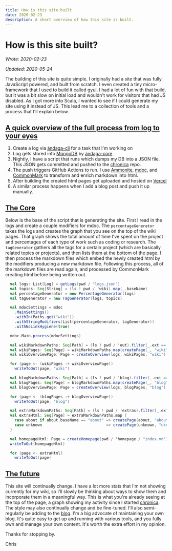 ```yaml
---
title: How is this site built
date: 2020-02-23
description: A short overview of how this site is built.
---
```


# How is this site built?

_Wrote: 2020-02-23_

_Updated: 2020-05-24_

The building of this site is quite simple. I originally had a site that was
fully JavaScript powered, and built from scratch. I even created a tiny
micro-framework that I used to build it called [gyul](/wiki/gyul). I had a lot
of fun with that build, but it was a bit slow on initial load and wouldn't work
for visitors that had JS disabled. As I got more into Scala, I wanted to see if
I could generate my site using it instead of JS. This lead me to a collection of
tools and a process that I'll explain below.


## [A quick overview of the full process from log to your eyes](#a-quick-overview-of-the-full-process-from-log-to-your-eyes)

  1. Create a log via [ándaga-cli](/wiki/andaga-cli) for a task that I'm working
     on
  2. Log gets stored into [MongoDB](https://www.mongodb.com/) by
     [ándaga-core](/wiki/andaga-core)
  3. Nightly, I have a script that runs which dumps my DB into a JSON file. This
     JSON gets committed and pushed to the [chronica](/wiki/chronica) repo.
  4. The push triggers GitHub Actions to run. I use
     [Ammonite](https://ammonite.io), [mdoc](https://scalameta.org/mdoc/), and
     [CommonMark](https://github.com/atlassian/commonmark-java) to transform and
     enrich markdown into html.
  5. After building the created html pages get uploaded and hosted on
     [Vercel](https://vercel.com)
  6. A similar process happens when I add a blog post and push it up manually.

## [The Core](#the-core)

Below is the base of the script that is generating the site. First I read in the
logs and create a couple modifiers for mdoc. The `percentageGenerator` takes the
logs and creates the graph that you see on the top of the wiki pages. That graph
shows the total amount of time I've spent on the project and percentages of each
type of work such as coding or research. The `tagGenerator` gathers all the tags
for a certain project (which are basically related topics or projects), and then
lists them at the bottom of the page. I then process the markdown files which
embed the newly created html by the modifiers producing a new markdown file.
Following this process, all of the markdown files are read again, and processed
by CommonMark creating html before being written out.

```scala
  val logs: List[Log] = getLogs(pwd / "logs.json")
  val topics: Seq[String] = (ls ! pwd / 'wiki).map(_.baseName)
  val percentageGenerator = new PercentageGenerator(logs)
  val tagGenerator = new TagGenerator(logs, topics)

  val mdocSettings = mdoc
    .MainSettings()
    .withIn(Paths.get("wiki"))
    .withStringModifiers(List(percentageGenerator, tagGenerator))
    .withNoLinkHygiene(true)

  mdoc.Main.process(mdocSettings)

  val wikiMarkdownPaths: Seq[Path] = (ls ! pwd / 'out).filter(_.ext == "md")
  val wikiPages: Seq[Page] = wikiMarkdownPaths.map(createPage(_, "wiki", logs))
  val wikiOverviewPage: Page = createOverview(logs, wikiPages, "wiki")

  for (page <- (wikiPages :+ wikiOverviewPage))
    writeToOut(page, "wiki")

  val blogMarkdownPaths: Seq[Path] = (ls ! pwd / 'blog).filter(_.ext == "md")
  val blogPages: Seq[Page] = blogMarkdownPaths.map(createPage(_, "blog", logs))
  val blogOverviewPage: Page = createOverview(logs, blogPages, "blog")

  for (page <- (blogPages :+ blogOverviewPage))
    writeToOut(page, "blog")

  val extraMarkdownPaths: Seq[Path] = (ls ! pwd / 'extras).filter(_.ext == "md")
  val extraHtml: Seq[Page] = extraMarkdownPaths.map {
    case about if about.baseName == "about" => createPage(about, "about", logs)
    case unknown                            => createPage(unknown, "uknown", logs)
  }

  val homepageHtml: Page = createHomepage(pwd / 'homepage / "index.md")
  writeToOut(homepageHtml)

  for (page <- extraHtml)
    writeToOut(page)
```

## [The future](#the-future)

This site will continually change. I have a lot more stats that I'm not showing
currently for my wiki, so I'll slowly be thinking about ways to show them and
incorporate them in a meaningful way. This is what you're already seeing at the
top of the page, a graph showing my activity since I started
[chronica](/wiki/chronica). The style may also continually change and be
fine-tuned. I'll also semi-regularly be adding to the [blog](/blog). I'm a big
advocate of maintaining your own blog. It's quite easy to get up and running
with various tools, and you fully own and manage your own content. It's worth
the extra effort in my opinion.

Thanks for stopping by.

Chris
